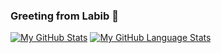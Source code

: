 ### Greeting from Labib 👋

<!--
**labib147/labib147** is a ✨ _special_ ✨ repository because its `README.md` (this file) appears on your GitHub profile.

Here are some ideas to get you started:

- 🔭 I’m currently working on ...
- 🌱 I’m currently learning ...
- 👯 I’m looking to collaborate on ...
- 🤔 I’m looking for help with ...
- 💬 Ask me about ...
- 📫 How to reach me: ...
- 😄 Pronouns: ...
- ⚡ Fun fact: ...
-->


[![My GitHub Stats](https://github-readme-stats.vercel.app/api/?username=labib147&count_private=true&theme=tokyonight&showicons=true)]()
[![My GitHub Language Stats](https://github-readme-stats.vercel.app/api/top-langs/?username=labib147&langs_count=5&theme=tokyonight)]()

